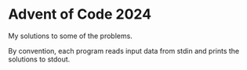 # Advent of Code 2024

My solutions to some of the problems.

By convention, each program reads input data from stdin and prints the solutions to stdout.

